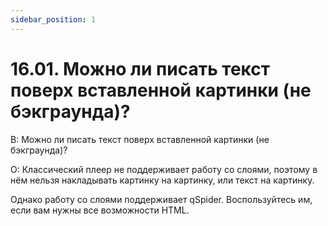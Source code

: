 ```yaml
---
sidebar_position: 1
---
```


# 16.01. Можно ли писать текст поверх вставленной картинки (не бэкграунда)?
<!-- [:faq_16_01] -->

В: Можно ли писать текст поверх вставленной картинки (не бэкграунда)?

О:
Классический плеер не поддерживает работу со слоями, поэтому в нём нельзя накладывать картинку на картинку, или текст на картинку.

Однако работу со слоями поддерживает qSpider. Воспользуйтесь им, если вам нужны все возможности HTML.

